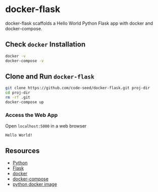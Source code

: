 # docker-flask
docker-flask scaffolds a Hello World Python Flask app with docker and docker-compose.

## Check `docker` Installation

```bash
docker -v
docker-compose -v
```

## Clone and Run `docker-flask`

```bash
git clone https://github.com/code-seed/docker-flask.git proj-dir
cd proj-dir
rm -rf .git
docker-compose up
```

### Access the Web App

Open `localhost:5000` in a web browser

```
Hello World!
```

## Resources
- [Python](https://www.python.org/)
- [Flask](http://flask.pocoo.org/)
- [docker](https://www.docker.com/)
- [docker-compose](https://docs.docker.com/compose/overview/)
- [python docker image](https://hub.docker.com/_/python/)
